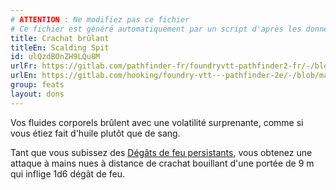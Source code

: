 ```yaml
---
# ATTENTION : Ne modifiez pas ce fichier
# Ce fichier est généré automatiquement par un script d'après les données du module Foundry VTT officiel et de sa traduction
title: Crachat brûlant
titleEn: Scalding Spit
id: ulQzdBOnZH9LQu8M
urlFr: https://gitlab.com/pathfinder-fr/foundryvtt-pathfinder2-fr/-/blob/master/data/feats/ulQzdBOnZH9LQu8M.htm
urlEn: https://gitlab.com/hooking/foundry-vtt---pathfinder-2e/-/blob/master/packs/data/feats.db/scalding-spit.json
group: feats
layout: dons
---
```

Vos fluides corporels brûlent avec une volatilité surprenante, comme si vous étiez fait d'huile plutôt que de sang.

Tant que vous subissez des [Dégâts de feu persistants](../conditions/dégâts-persistants.md), vous obtenez une attaque à mains nues à distance de crachat bouillant d'une portée de 9 m qui inflige 1d6 dégât de feu.


